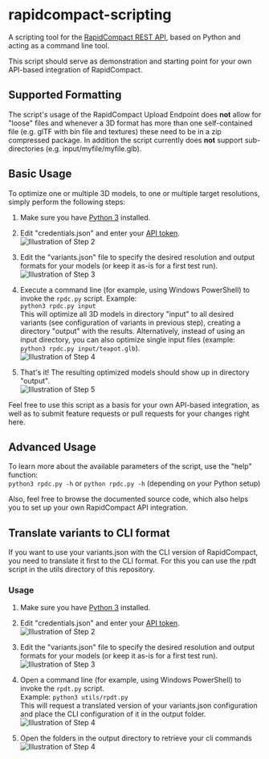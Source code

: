 # rapidcompact-scripting
A scripting tool for the [RapidCompact REST API](https://api.rapidcompact.com/docs), based on Python and acting as a command line tool.

This script should serve as demonstration and starting point for your own API-based integration of RapidCompact.

## Supported Formatting
The script's usage of the RapidCompact Upload Endpoint does **not** allow for "loose" files and whenever a 3D format has more than one self-contained file (e.g. glTF with bin file and textures) these need to be in a zip compressed package. In addition the script currently does **not** support sub-directories (e.g. input/myfile/myfile.glb).

## Basic Usage
To optimize one or multiple 3D models, to one or multiple target resolutions, simply perform the following steps:

1. Make sure you have [Python 3](https://www.python.org/) installed.

2. Edit "credentials.json" and enter your [API token](https://app.rapidcompact.com/app/api-tokens).  
  ![Illustration of Step 2](/tutorial/quick-intro/images/step2.JPG)

3. Edit the "variants.json" file to specify the desired resolution and output formats for your models (or keep it as-is for a first test run).  
  ![Illustration of Step 3](/tutorial/quick-intro/images/step3.JPG)

4. Execute a command line (for example, using Windows PowerShell) to invoke the `rpdc.py` script.
   Example:  
   `python3 rpdc.py input`     
   This will optimize all 3D models in directory "input" to all desired variants (see configuration of variants in previous step), creating a directory "output" with the results. 
   Alternatively, instead of using an input directory, you can also optimize single input files (example: `python3 rpdc.py input/teapot.glb`).  
   ![Illustration of Step 4](/tutorial/quick-intro/images/step4.JPG)
   
 5. That's it! The resulting optimized models should show up in directory "output".  
   ![Illustration of Step 5](/tutorial/quick-intro/images/finished.JPG)
 
 Feel free to use this script as a basis for your own API-based integration, as well as to submit feature requests or pull requests for your changes right here.
 
 
## Advanced Usage
To learn more about the available parameters of the script, use the "help" function:  
`python3 rpdc.py -h` or `python rpdc.py -h` (depending on your Python setup) 

Also, feel free to browse the documented source code, which also helps you to set up your own RapidCompact API integration.

## Translate variants to CLI format
If you want to use your variants.json with the CLI version of RapidCompact, you need to translate it first to the CLI format.
For this you can use the rpdt script in the utils directory of this repository.

### Usage
1. Make sure you have [Python 3](https://www.python.org/) installed.

2. Edit "credentials.json" and enter your [API token](https://app.rapidcompact.com/app/api-tokens).  
  ![Illustration of Step 2](/tutorial/quick-intro/images/step2.JPG)

3. Edit the "variants.json" file to specify the desired resolution and output formats for your models (or keep it as-is for a first test run).  
  ![Illustration of Step 3](/tutorial/quick-intro/images/step3.JPG)
4. Open a command line (for example, using Windows PowerShell) to invoke the `rpdt.py` script.     
   Example:
   `python3 utils/rpdt.py`     
   This will request a translated version of your variants.json configuration and place the CLI configuration of it in the output folder.    
   ![Illustration of Step 4](/tutorial/quick-intro/images/rpdt.png)
5. Open the folders in the output directory to retrieve your cli commands    
   ![Illustration of Step 4](/tutorial/quick-intro/images/rpdtOutput.jpg)
